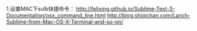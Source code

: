 1.设置MAC下sulb快捷命令：
  http://feliving.github.io/Sublime-Text-3-Documentation/osx_command_line.html
  http://blog.shiqichan.com/Lanch-Sublime-from-Mac-OS-X-Terminal-and-so-on/